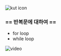 ![kut icon](http://upload.wikimedia.org/wikipedia/commons/thumb/2/28/KOREATECH_signature1.gif/100px-KOREATECH_signature1.gif)
### == 반복문에 대하여 ==
* for loop
* while loop


![video](http://www.youtube.com/watch?v=aN2isQuL22Q/.webm)

